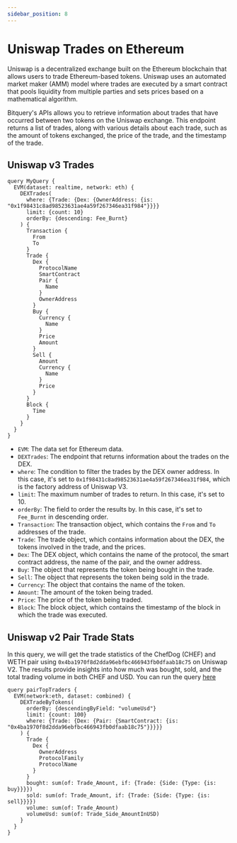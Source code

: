 ```yaml
---
sidebar_position: 8
---
```


# Uniswap Trades on Ethereum

Uniswap is a decentralized exchange built on the Ethereum blockchain that allows users to trade Ethereum-based tokens. Uniswap uses an automated market maker (AMM) model where trades are executed by a smart contract that pools liquidity from multiple parties and sets prices based on a mathematical algorithm.

Bitquery's APIs allows you to retrieve information about trades that have occurred between two tokens on the Uniswap exchange. This endpoint returns a list of trades, along with various details about each trade, such as the amount of tokens exchanged, the price of the trade, and the timestamp of the trade.

## Uniswap v3 Trades

```
query MyQuery {
  EVM(dataset: realtime, network: eth) {
    DEXTrades(
      where: {Trade: {Dex: {OwnerAddress: {is: "0x1f98431c8ad98523631ae4a59f267346ea31f984"}}}}
      limit: {count: 10}
      orderBy: {descending: Fee_Burnt}
    ) {
      Transaction {
        From
        To
      }
      Trade {
        Dex {
          ProtocolName
          SmartContract
          Pair {
            Name
          }
          OwnerAddress
        }
        Buy {
          Currency {
            Name
          }
          Price
          Amount
        }
        Sell {
          Amount
          Currency {
            Name
          }
          Price
        }
      }
      Block {
        Time
      }
    }
  }
}
```

- `EVM`: The data set for Ethereum data.
- `DEXTrades`: The endpoint that returns information about the trades on the DEX.
- `where`: The condition to filter the trades by the DEX owner address. In this case, it's set to `0x1f98431c8ad98523631ae4a59f267346ea31f984`, which is the factory address of Uniswap V3.
- `limit`: The maximum number of trades to return. In this case, it's set to 10.
- `orderBy`: The field to order the results by. In this case, it's set to `Fee_Burnt` in descending order.
- `Transaction`: The transaction object, which contains the `From` and `To` addresses of the trade.
- `Trade`: The trade object, which contains information about the DEX, the tokens involved in the trade, and the prices.
- `Dex`: The DEX object, which contains the name of the protocol, the smart contract address, the name of the pair, and the owner address.
- `Buy`: The object that represents the token being bought in the trade.
- `Sell`: The object that represents the token being sold in the trade.
- `Currency`: The object that contains the name of the token.
- `Amount`: The amount of the token being traded.
- `Price`: The price of the token being traded.
- `Block`: The block object, which contains the timestamp of the block in which the trade was executed.

## Uniswap v2 Pair Trade Stats

In this query, we will get the trade statistics of the ChefDog (CHEF) and WETH pair using `0x4ba1970f8d2dda96ebfbc466943fb0dfaab18c75` on Uniswap V2. The results provide insights into how much was bought, sold, and the total trading volume in both CHEF and USD.
You can run the query [here](https://ide.bitquery.io/chefdog-weth-trade-stats)

```
query pairTopTraders {
  EVM(network:eth, dataset: combined) {
    DEXTradeByTokens(
      orderBy: {descendingByField: "volumeUsd"}
      limit: {count: 100}
      where: {Trade: {Dex: {Pair: {SmartContract: {is: "0x4ba1970f8d2dda96ebfbc466943fb0dfaab18c75"}}}}}
    ) {
      Trade {
        Dex {
          OwnerAddress
          ProtocolFamily
          ProtocolName
        }
      }
      bought: sum(of: Trade_Amount, if: {Trade: {Side: {Type: {is: buy}}}})
      sold: sum(of: Trade_Amount, if: {Trade: {Side: {Type: {is: sell}}}})
      volume: sum(of: Trade_Amount)
      volumeUsd: sum(of: Trade_Side_AmountInUSD)
    }
  }
}

```
